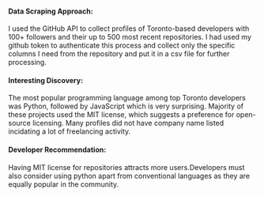#### Data Scraping Approach: 
I used the GitHub API to collect profiles of Toronto-based developers with 100+ followers and their up to 500 most recent repositories. I had used my github token to authenticate this process and collect only the specific columns I need from the repository and put it in a csv file for further processing.

#### Interesting Discovery: 
The most popular programming language among top Toronto developers was Python, followed by JavaScript which is very surprising. Majority of these projects used the MIT license, which suggests a preference for open-source licensing.
Many profiles did not have company name listed incidating a lot of freelancing activity. 

#### Developer Recommendation:
Having MIT license for repositories attracts more users.Developers must also consider using python apart from conventional languages as they are equally popular in the community.
